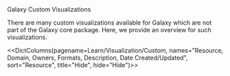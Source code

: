 <div class="title">Galaxy Custom Visualizations</div>

There are many custom visualizations available for Galaxy which are not part of the Galaxy core package. Here, we provide an overview for such visualizations.

<<DictColumns(pagename=Learn/Visualization/Custom, names="Resource, Domain, Owners, Formats, Description, Date Created/Updated", sort="Resource", title="Hide", hide="Hide")>>
